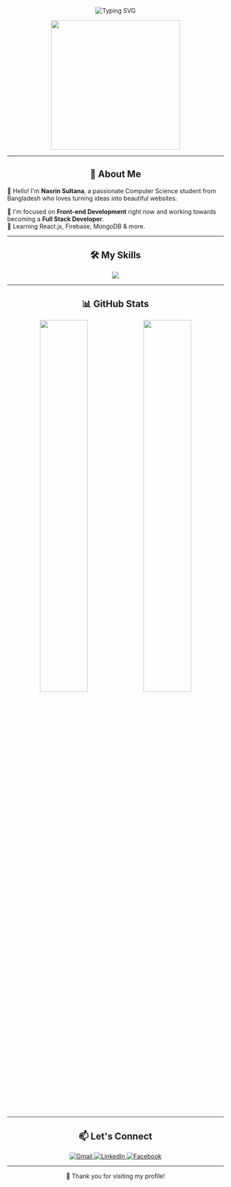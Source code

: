 <!-- Banner -->
<p align="center">
  <img src="https://readme-typing-svg.demolab.com?font=Fira+Code&size=24&pause=1000&center=true&vCenter=true&width=440&lines=Hi+I'm+Nasrin+Sultana+%F0%9F%91%8B;CSE+Student+%F0%9F%93%9D;Web+Developer+%F0%9F%92%BB;Open+Source+Lover+%F0%9F%94%A5" alt="Typing SVG" />
</p>

<p align="center">
  <img src="https://i.postimg.cc/rwJfgL0q/Grey-Minimalist-Corporate-Personal-Profile-Linked-In-Banner.png" width="300" />
</p>

---

<h2 align="center">💫 About Me</h2>

🌸 Hello! I'm **Nasrin Sultana**, a passionate Computer Science student from Bangladesh who loves turning ideas into beautiful websites.  

🔧 I'm focused on **Front-end Development** right now and working towards becoming a **Full Stack Developer**.  
🌱 Learning React.js, Firebase, MongoDB & more.

---

<h2 align="center">🛠️ My Skills</h2>

<p align="center">
  <img src="https://skillicons.dev/icons?i=html,css,js,react,nodejs,mongodb,cpp,git,github,vscode" />
</p>

---

<h2 align="center">📊 GitHub Stats</h2>

<p align="center">
  <img src="https://github-readme-stats.vercel.app/api?username=ebtesham1240&show_icons=true&theme=rose_pine&hide_title=false" width="47%" />
  <img src="https://github-readme-stats.vercel.app/api/top-langs/?username=ebtesham1240&layout=compact&theme=rose_pine" width="47%" />
</p>

---

<h2 align="center">📫 Let's Connect</h2>

<p align="center">
  <a href="mailto:snasrin291@gmail.com" target="_blank">
    <img src="https://img.shields.io/badge/Gmail-D14836?style=for-the-badge&logo=gmail&logoColor=white" alt="Gmail" />
  </a>
  
  <a href="https://www.linkedin.com/in/nasrin-sultana-415047338" target="_blank">
    <img src="https://img.shields.io/badge/LinkedIn-0A66C2?style=for-the-badge&logo=linkedin&logoColor=white" alt="LinkedIn" />
  </a>
  
  <a href="https://www.facebook.com/snasrin291" target="_blank">
    <img src="https://img.shields.io/badge/Facebook-1877F2?style=for-the-badge&logo=facebook&logoColor=white" alt="Facebook" />
  </a>
</p>

---

<p align="center">
  💖 Thank you for visiting my profile!
</p>
